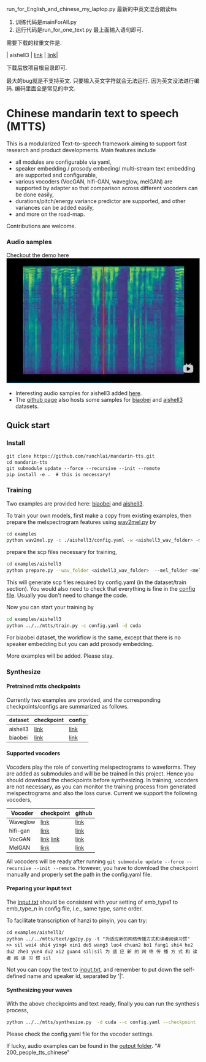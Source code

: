 run_for_English_and_chinese_my_laptop.py  最新的中英文混合朗读tts






1. 训练代码是mainForAll.py
2. 运行代码是run_for_one_text.py 最上面输入语句即可.

需要下载的权重文件是.


| aishell3 | [link](https://zenodo.org/record/4912321#.YMN2-FMzakA) | [link](./examples/aishell3/config.yaml)|

下载后放项目根目录即可.


最大的bug就是不支持英文. 只要输入英文字符就会无法运行. 因为英文没法进行编码.
编码里面全是常见的中文.












# Chinese mandarin text to speech (MTTS)

This is a modularized Text-to-speech framework aiming to support fast research and product developments. Main features include
- all modules are configurable via yaml,
- speaker embedding / prosody embeding/ multi-stream  text embedding are supported and configurable,
- various vocoders (VocGAN, hifi-GAN, waveglow, melGAN) are supported by adapter so that comparison across different vocoders can be done easily,
- durations/pitch/energy variance predictor are supported, and other variances can be added easily,
- and more on the road-map.

Contributions are welcome.

### Audio samples
Checkout the demo here
[![eg](./docs/aishell3_demo.png)](https://www.bilibili.com/video/BV14K4y1o7xC/)


- Interesting audio samples for aishell3 added [here](./docs/samples/aishell3).
- The <a href="https://ranchlai.github.io/mandarin-tts/">github page</a> also hosts some samples for  [biaobei](https://www.data-baker.com/en/#/data/index/source) and [aishell3](https://www.openslr.org/93/) datasets.


## Quick start

### Install

```
git clone https://github.com/ranchlai/mandarin-tts.git
cd mandarin-tts
git submodule update --force --recursive --init --remote
pip install -e .  # this is necessary!

```

### Training
Two examples are provided here: [biaobei](./examples/biaobei) and [aishell3](./examples/aishell3).

To train your own models, first make a copy from existing examples, then  prepare the melspectrogram features using [wav2mel.py](./examples/wav2mel.py) by
``` sh
cd examples
python wav2mel.py -c ./aishell3/config.yaml -w <aishell3_wav_folder> -m <mel_folder> -d cpu
```

prepare the scp files necessary for training,
``` sh
cd examples/aishell3
python prepare.py --wav_folder <aishell3_wav_folder>  --mel_folder <mel_folder> --dst_folder ./train/
```
This will generate scp files required by config.yaml (in the dataset/train section).
You would also need to check that everything is fine in the [config file](./examples/aishell3/config.yaml).
Usually you don't need to change the code.

Now you can start your training by
``` sh
cd examples/aishell3
python ../../mtts/train.py -c config.yaml -d cuda
```

For biaobei dataset, the workflow is the same, except that there is no speaker embedding but you can add prosody embedding.

More examples will be added. Please stay.

### Synthesize

#### Pretrained mtts checkpoints

Currently two examples are provided, and the corresponding checkpoints/configs are summarized as follows.

| dataset | checkpoint| config |
| --------------- | --------------- | --------------- |
| aishell3 | [link](https://zenodo.org/record/4912321#.YMN2-FMzakA) | [link](./examples/aishell3/config.yaml)|
| biaobei | [link](https://zenodo.org/record/4910507#.YMN29lMzakA) | [link](./examples/biaobei/config.yaml)|

#### Supported vocoders
Vocoders play the role of converting melspectrograms to waveforms. They are added as submodules and will be be trained in this project. Hence you should download the checkpoints before synthesizing. In training, vocoders are not necessary, as you can monitor the training process from generated melspectrograms and also the loss curve. Current we support the following vocoders,

| Vocoder | checkpoint| github |
| --------------- | --------------- | --------------- |
| Waveglow | [link](https://drive.google.com/file/d/1RxvxtOlzUUvUj2dAaBKgptHC6NyMqMm3/view?usp=sharing) | [link](https://github.com/ranchlai/waveglow.git)|
| hifi-gan | [link](https://drive.google.com/drive/folders/1-eEYTB5Av9jNql0WGBlRoi-WH2J7bp5Y) | [link](https://github.com/ranchlai/hifi-gan)
| VocGAN |[link](https://drive.google.com/file/d/1nfD84ot7o3u2tFR7YkSp2vQWVnNJ-md_/view) [link](https://zenodo.org/record/4743731/files/vctk_pretrained_model_3180.pt)|[link](https://github.com/ranchlai/VocGAN) |
| MelGAN |[link](https://drive.google.com/drive/folders/1tcg7ZK-X6RYM6-rB9_-CXvS4e_qwe_Z5?usp=sharing) |[link](https://github.com/ranchlai/melgan) |


All vocoders will be ready after running ```git submodule update --force --recursive --init --remote```. However, you have to download the checkpoint manually and properly set the path in the config.yaml file.

#### Preparing your input text

The [input.txt]('./examples/aishell3/input.txt) should be consistent with your setting  of emb_type1 to emb_type_n in config file, i.e., same type, same order.

To facilitate transcription of hanzi to pinyin, you can try:
```
cd examples/aishell3/
python ../../mtts/text/gp2py.py -t "为适应新的网络传播方式和读者阅读习惯"
>> sil wei4 shi4 ying4 xin1 de5 wang3 luo4 chuan2 bo1 fang1 shi4 he2 du2 zhe3 yue4 du2 xi2 guan4 sil|sil 为 适 应 新 的 网 络 传 播 方 式 和 读 者 阅 读 习 惯 sil
```
Not you can copy the text to [input.txt](./examples/aishell3/input.txt), and remember to put down the self-defined name and speaker id, separated by '|'.


#### Synthesizing your waves
With the above checkpoints and text ready, finally you can run the synthesis process,
``` sh
python ../../mtts/synthesize.py  -d cuda --c config.yaml --checkpoint ./checkpoints/checkpoint_1240000.pth.tar -i input.txt
```
Please check the config.yaml file for the vocoder settings.

If lucky, audio examples can be found in the [output folder](./examples/aishell3/outputs/).
"# 200_people_tts_chinese" 
